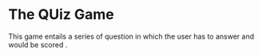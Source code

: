 # The QUiz Game
This game entails a series of question in which the user has to answer and would  be scored .
 
